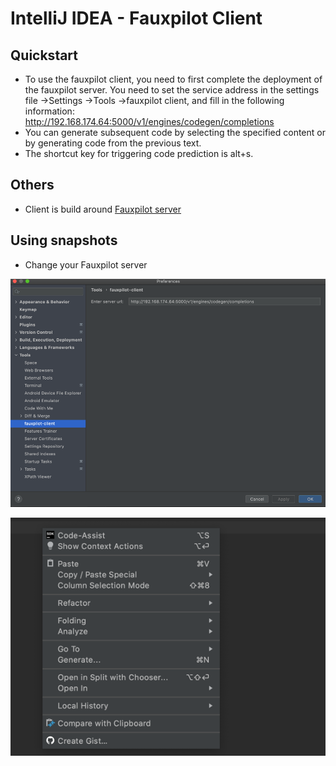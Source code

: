 # IntelliJ IDEA - Fauxpilot Client

## Quickstart

* To use the fauxpilot client, you need to first complete the deployment of the fauxpilot server. You need to set the service address in the settings file ->Settings ->Tools ->fauxpilot client, and fill in the following information: http://192.168.174.64:5000/v1/engines/codegen/completions
* You can generate subsequent code by selecting the specified content or by generating code from the previous text.
* The shortcut key for triggering code prediction is alt+s.

## Others

* Client is build around [Fauxpilot server](https://github.com/fauxpilot/fauxpilot)

## Using snapshots

* Change your Fauxpilot server

![img.png](img.png)

![img_1.png](img_1.png)


